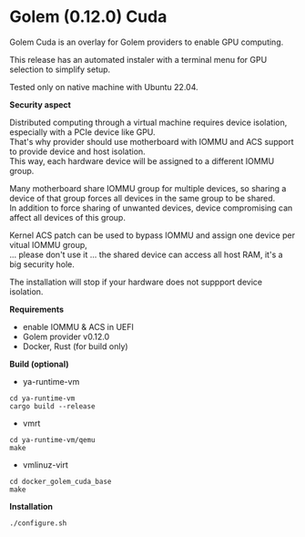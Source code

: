# Golem (0.12.0) Cuda  

Golem Cuda is an overlay for Golem providers to enable GPU computing.

This release has an automated instaler with a terminal menu for GPU selection to simplify setup.  

Tested only on native machine with Ubuntu 22.04.

**Security aspect**

Distributed computing through a virtual machine requires device isolation, especially with a PCIe device like GPU.  
That's why provider should use motherboard with IOMMU and ACS support to provide device and host isolation.  
This way, each hardware device will be assigned to a different IOMMU group.  

Many motherboard share IOMMU group for multiple devices, so sharing a device of that group forces all devices in the same group to be shared.  
In addition to force sharing of unwanted devices, device compromising can affect all devices of this group.  

Kernel ACS patch can be used to bypass IOMMU and assign one device per vitual IOMMU group,  
 ... please don't use it ... the shared device can access all host RAM, it's a big security hole.   

The installation will stop if your hardware does not suppport device isolation. 

**Requirements**
- enable IOMMU & ACS in UEFI
- Golem provider v0.12.0
- Docker, Rust (for build only)

**Build (optional)**
- ya-runtime-vm
``` 
cd ya-runtime-vm
cargo build --release
``` 
- vmrt
``` 
cd ya-runtime-vm/qemu
make
``` 
- vmlinuz-virt
``` 
cd docker_golem_cuda_base
make
``` 

**Installation**
``` 
./configure.sh
``` 
